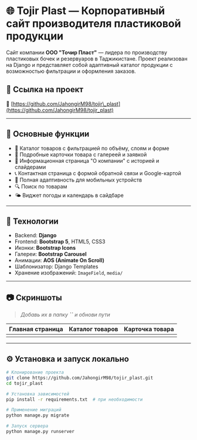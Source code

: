 # 🌐 Tojir Plast — Корпоративный сайт производителя пластиковой продукции

Сайт компании **ООО "Точир Пласт"** — лидера по производству пластиковых бочек и резервуаров в Таджикистане. Проект реализован на Django и представляет собой адаптивный каталог продукции с возможностью фильтрации и оформления заказов.

## 🚀 Ссылка на проект

🔗 [https://github.com/JahongirM98/tojir\_plast](https://github.com/JahongirM98/tojir_plast)

---

## 📌 Основные функции

* 🛒 Каталог товаров с фильтрацией по объёму, слоям и форме
* 📄 Подробные карточки товара с галереей и заявкой
* 🏢 Информационная страница "О компании" с историей и слайдерами
* 📞 Контактная страница с формой обратной связи и Google-картой
* 📱 Полная адаптивность для мобильных устройств
* 🔍 Поиск по товарам
* 🌤 Виджет погоды и календарь в сайдбаре

---

## 🧰 Технологии

* Backend: **Django**
* Frontend: **Bootstrap 5**, HTML5, CSS3
* Иконки: **Bootstrap Icons**
* Галереи: **Bootstrap Carousel**
* Анимации: **AOS (Animate On Scroll)**
* Шаблонизатор: Django Templates
* Хранение изображений: `ImageField`, `media/`

---

## 📷 Скриншоты

> *Добавь их в папку **\`\`** и обнови пути*

| Главная страница | Каталог товаров | Карточка товара |
| ---------------- | --------------- | --------------- |
|                  |                 |                 |

---

## ⚙️ Установка и запуск локально

```bash
# Клонирование проекта
git clone https://github.com/JahongirM98/tojir_plast.git
cd tojir_plast

# Установка зависимостей
pip install -r requirements.txt  # при необходимости

# Применение миграций
python manage.py migrate

# Запуск сервера
python manage.py runserver
```
